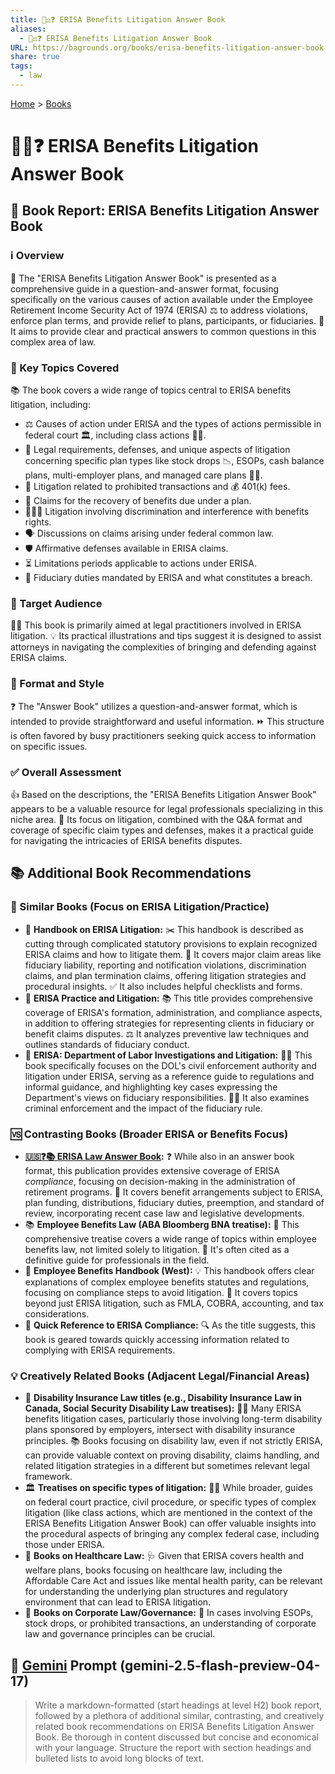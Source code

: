 ```yaml
---
title: 🧑‍⚖️❓ ERISA Benefits Litigation Answer Book
aliases:
  - 🧑‍⚖️❓ ERISA Benefits Litigation Answer Book
URL: https://bagrounds.org/books/erisa-benefits-litigation-answer-book
share: true
tags:
  - law
---
```

[Home](../index.md) > [Books](./index.md)  
# 🧑‍⚖️❓ ERISA Benefits Litigation Answer Book  
## 📖 Book Report: ERISA Benefits Litigation Answer Book  
  
### ℹ️ Overview  
  
 📖 The "ERISA Benefits Litigation Answer Book" is presented as a comprehensive guide in a question-and-answer format, focusing specifically on the various causes of action available under the Employee Retirement Income Security Act of 1974 (ERISA) ⚖️ to address violations, enforce plan terms, and provide relief to plans, participants, or fiduciaries. 🎯 It aims to provide clear and practical answers to common questions in this complex area of law.  
  
### 🔑 Key Topics Covered  
  
 📚 The book covers a wide range of topics central to ERISA benefits litigation, including:  
  
* ⚖️ Causes of action under ERISA and the types of actions permissible in federal court 🏛️, including class actions 🧑‍⚖️.  
* 📝 Legal requirements, defenses, and unique aspects of litigation concerning specific plan types like stock drops 📉, ESOPs, cash balance plans, multi-employer plans, and managed care plans 🧑‍⚕️.  
* 🚫 Litigation related to prohibited transactions and 💰 401(k) fees.  
* 💼 Claims for the recovery of benefits due under a plan.  
* 🧑‍🤝‍🧑 Litigation involving discrimination and interference with benefits rights.  
* 🗣️ Discussions on claims arising under federal common law.  
* 🛡️ Affirmative defenses available in ERISA claims.  
* ⏳ Limitations periods applicable to actions under ERISA.  
* 👮 Fiduciary duties mandated by ERISA and what constitutes a breach.  
  
### 🎯 Target Audience  
  
 👨‍⚖️ This book is primarily aimed at legal practitioners involved in ERISA litigation. 💡 Its practical illustrations and tips suggest it is designed to assist attorneys in navigating the complexities of bringing and defending against ERISA claims.  
  
### 🧩 Format and Style  
  
 ❓ The "Answer Book" utilizes a question-and-answer format, which is intended to provide straightforward and useful information. ⏩ This structure is often favored by busy practitioners seeking quick access to information on specific issues.  
  
### ✅ Overall Assessment  
  
 👍 Based on the descriptions, the "ERISA Benefits Litigation Answer Book" appears to be a valuable resource for legal professionals specializing in this niche area. 🔎 Its focus on litigation, combined with the Q&A format and coverage of specific claim types and defenses, makes it a practical guide for navigating the intricacies of ERISA benefits disputes.  
  
## 📚 Additional Book Recommendations  
  
### 👯 Similar Books (Focus on ERISA Litigation/Practice)  
  
* 📘 **Handbook on ERISA Litigation:** ✂️ This handbook is described as cutting through complicated statutory provisions to explain recognized ERISA claims and how to litigate them. 📑 It covers major claim areas like fiduciary liability, reporting and notification violations, discrimination claims, and plan termination claims, offering litigation strategies and procedural insights. ✅ It also includes helpful checklists and forms.  
* 📙 **ERISA Practice and Litigation:** 📚 This title provides comprehensive coverage of ERISA's formation, administration, and compliance aspects, in addition to offering strategies for representing clients in fiduciary or benefit claims disputes. ⚖️ It analyzes preventive law techniques and outlines standards of fiduciary conduct.  
* 📕 **ERISA: Department of Labor Investigations and Litigation:** 👷‍♀️ This book specifically focuses on the DOL's civil enforcement authority and litigation under ERISA, serving as a reference guide to regulations and informal guidance, and highlighting key cases expressing the Department's views on fiduciary responsibilities. 👮‍♀️ It also examines criminal enforcement and the impact of the fiduciary rule.  
  
### 🆚 Contrasting Books (Broader ERISA or Benefits Focus)  
  
* **[🇺🇸❓📚 ERISA Law Answer Book](./erisa-law-answer-book.md):** ❓ While also in an answer book format, this publication provides extensive coverage of ERISA *compliance*, focusing on decision-making in the administration of retirement programs. 💼 It covers benefit arrangements subject to ERISA, plan funding, distributions, fiduciary duties, preemption, and standard of review, incorporating recent case law and legislative developments.  
* 📚 **Employee Benefits Law (ABA Bloomberg BNA treatise):** 📜 This comprehensive treatise covers a wide range of topics within employee benefits law, not limited solely to litigation. 🌟 It's often cited as a definitive guide for professionals in the field.  
* 📖 **Employee Benefits Handbook (West):** 💡 This handbook offers clear explanations of complex employee benefits statutes and regulations, focusing on compliance steps to avoid litigation. 📝 It covers topics beyond just ERISA litigation, such as FMLA, COBRA, accounting, and tax considerations.  
* 📑 **Quick Reference to ERISA Compliance:** 🔍 As the title suggests, this book is geared towards quickly accessing information related to complying with ERISA requirements.  
  
### 💡 Creatively Related Books (Adjacent Legal/Financial Areas)  
  
* 🤕 **Disability Insurance Law titles (e.g., Disability Insurance Law in Canada, Social Security Disability Law treatises):** 🧑‍⚕️ Many ERISA benefits litigation cases, particularly those involving long-term disability plans sponsored by employers, intersect with disability insurance principles. 📚 Books focusing on disability law, even if not strictly ERISA, can provide valuable context on proving disability, claims handling, and related litigation strategies in a different but sometimes relevant legal framework.  
* 🏛️ **Treatises on specific types of litigation:** 🧑‍⚖️ While broader, guides on federal court practice, civil procedure, or specific types of complex litigation (like class actions, which are mentioned in the context of the ERISA Benefits Litigation Answer Book) can offer valuable insights into the procedural aspects of bringing any complex federal case, including those under ERISA.  
* 🏥 **Books on Healthcare Law:** 🩺 Given that ERISA covers health and welfare plans, books focusing on healthcare law, including the Affordable Care Act and issues like mental health parity, can be relevant for understanding the underlying plan structures and regulatory environment that can lead to ERISA litigation.  
* 🏢 **Books on Corporate Law/Governance:** 🤝 In cases involving ESOPs, stock drops, or prohibited transactions, an understanding of corporate law and governance principles can be crucial.  
  
## 💬 [Gemini](../software/gemini.md) Prompt (gemini-2.5-flash-preview-04-17)  
> Write a markdown-formatted (start headings at level H2) book report, followed by a plethora of additional similar, contrasting, and creatively related book recommendations on ERISA Benefits Litigation Answer Book. Be thorough in content discussed but concise and economical with your language. Structure the report with section headings and bulleted lists to avoid long blocks of text.